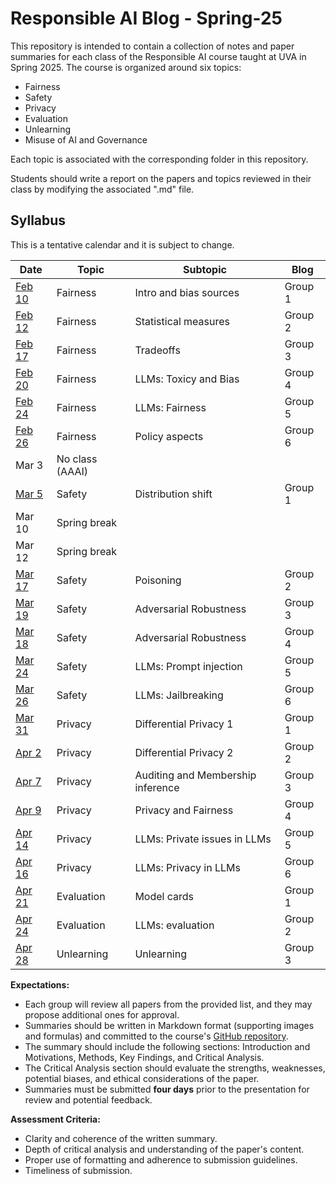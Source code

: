 # Responsible AI Blog - Spring-25

This repository is intended to contain a collection of notes and paper summaries for each class of the Responsible AI course taught at UVA in Spring 2025. 
The course is organized around six topics:
- Fairness
- Safety
- Privacy 
- Evaluation
- Unlearning
- Misuse of AI and Governance

Each topic is associated with the corresponding folder in this repository. 

Students should write a report on the papers and topics reviewed in their class by modifying the associated ".md" file. 

 
## Syllabus

This is a tentative calendar and it is subject to change.

| Date       | Topic                          | Subtopic                           | Blog         |
|------------|--------------------------------|------------------------------------|--------------|
| [Feb 10](fairness/feb-10.md) | Fairness   | Intro and bias sources             | Group 1      |
| [Feb 12](fairness/feb-12.md)  | Fairness  | Statistical measures               | Group 2      |
| [Feb 17](fairness/feb-17.md)  | Fairness|Tradeoffs                           | Group 3      |
| [Feb 20](fairness/feb-20.md) | Fairness | LLMs: Toxicy and Bias              | Group 4      |
| [Feb 24](fairness/feb-24.md) | Fairness | LLMs: Fairness                     | Group 5      |
| [Feb 26](fairness/feb-26.md) | Fairness | Policy aspects                     | Group 6      |
| Mar 3 | No class (AAAI)                |                                    |              |
| [Mar 5](safety/mar-5.md) | Safety     | Distribution shift                 | Group 1      |
| Mar 10  | Spring break                   |                                    |              |
| Mar 12 | Spring break                   |                                    |              |
| [Mar 17](safety/mar-17.md) | Safety     | Poisoning                          | Group 2      |
| [Mar 19](safety/mar-19.md) | Safety     | Adversarial Robustness             | Group 3      |
| [Mar 18](safety/mar-18.md) | Safety     | Adversarial Robustness             | Group 4      |
| [Mar 24](safety/mar-24.md) | Safety     | LLMs: Prompt injection             | Group 5      |
| [Mar 26](safety/mar-26.md) | Safety     | LLMs: Jailbreaking                 | Group 6      |
| [Mar 31](privacy/mar-31.md)| Privacy    | Differential Privacy 1             | Group 1      |
| [Apr 2](privacy/apr-2.md)  | Privacy    | Differential Privacy 2             | Group 2      |
| [Apr 7](privacy/apr-7.md)  | Privacy    | Auditing and Membership inference  | Group 3      |
| [Apr 9](privacy/apr-9.md)  | Privacy    | Privacy and Fairness               | Group 4      |
| [Apr 14](privacy/apr-14.md)| Privacy    | LLMs: Private issues in LLMs       | Group 5      |
| [Apr 16](privacy/apr-16.md)| Privacy    | LLMs: Privacy in LLMs              | Group 6      |
| [Apr 21](evaluation/apr-21.md) | Evaluation | Model cards                    | Group 1      |
| [Apr 24](evaluation/apr-24.md) | Evaluation | LLMs: evaluation               | Group 2      |
| [Apr 28](unlearning/apr-28.md) | Unlearning | Unlearning                     | Group 3      |


**Expectations:**
- Each group will review all papers from the provided list, and they may propose additional ones for approval.
- Summaries should be written in Markdown format (supporting images and formulas) and committed to the course's [GitHub repository]().
- The summary should include the following sections: Introduction and Motivations, Methods, Key Findings, and Critical Analysis.
- The Critical Analysis section should evaluate the strengths, weaknesses, potential biases, and ethical considerations of the paper.
- Summaries must be submitted **four days** prior to the presentation for review and potential feedback.

**Assessment Criteria:**
- Clarity and coherence of the written summary.
- Depth of critical analysis and understanding of the paper's content.
- Proper use of formatting and adherence to submission guidelines.
- Timeliness of submission.
